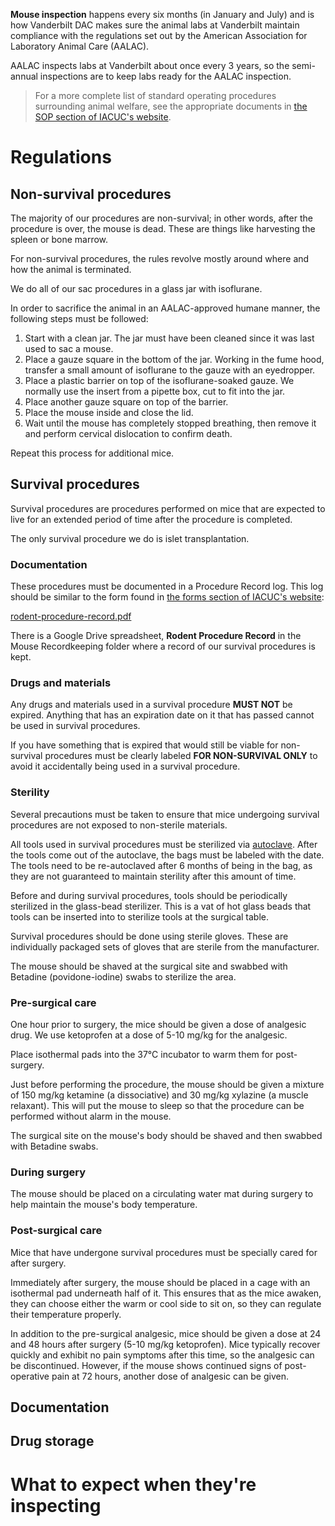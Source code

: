 <!-- TITLE: Mouse Inspection -->

**Mouse inspection** happens every six months (in January and July) and is how Vanderbilt DAC makes sure the animal labs at Vanderbilt maintain compliance with the regulations set out by the American Association for Laboratory Animal Care (AALAC).

AALAC inspects labs at Vanderbilt about once every 3 years, so the semi-annual inspections are to keep labs ready for the AALAC inspection.

> For a more complete list of standard operating procedures surrounding animal welfare, see the appropriate documents in [the SOP section of IACUC's website](https://www.vanderbilt.edu/acup/iacuc/policies/sops/).

# Regulations
## Non-survival procedures
The majority of our procedures are non-survival; in other words, after the procedure is over, the mouse is dead. These are things like harvesting the spleen or bone marrow. 

For non-survival procedures, the rules revolve mostly around where and how the animal is terminated. 

We do all of our sac procedures in a glass jar with isoflurane. 

In order to sacrifice the animal in an AALAC-approved humane manner, the following steps must be followed:
1. Start with a clean jar. The jar must have been cleaned since it was last used to sac a mouse.
2. Place a gauze square in the bottom of the jar. Working in the fume hood, transfer a small amount of isoflurane to the gauze with an eyedropper.
3. Place a plastic barrier on top of the isoflurane-soaked gauze. We normally use the insert from a pipette box, cut to fit into the jar.
4. Place another gauze square on top of the barrier.
5. Place the mouse inside and close the lid.
6. Wait until the mouse has completely stopped breathing, then remove it and perform cervical dislocation to confirm death.

Repeat this process for additional mice.

## Survival procedures

Survival procedures are procedures performed on mice that are expected to live for an extended period of time after the procedure is completed.

The only survival procedure we do is islet transplantation.

### Documentation

These procedures must be documented in a Procedure Record log. This log should be similar to the form found in [the forms section of IACUC's website](https://www.vanderbilt.edu/acup/iacuc/forms/):

[rodent-procedure-record.pdf](/uploads/mouse-inspection/rodent-procedure-record.pdf "Rodent Procedure Record")

There is a Google Drive spreadsheet, **Rodent Procedure Record** in the Mouse Recordkeeping folder where a record of our survival procedures is kept.

### Drugs and materials
Any drugs and materials used in a survival procedure **MUST NOT** be expired. Anything that has an expiration date on it that has passed cannot be used in survival procedures.

If you have something that is expired that would still be viable for non-survival procedures must be clearly labeled **FOR NON-SURVIVAL ONLY** to avoid it accidentally being used in a survival procedure.

### Sterility

Several precautions must be taken to ensure that mice undergoing survival procedures are not exposed to non-sterile materials.

All tools used in survival procedures must be sterilized via [autoclave](/autoclave). After the tools come out of the autoclave, the bags must be labeled with the date. The tools need to be re-autoclaved after 6 months of being in the bag, as they are not guaranteed to maintain sterility after this amount of time.

Before and during survival procedures, tools should be periodically sterilized in the glass-bead sterilizer. This is a vat of hot glass beads that tools can be inserted into to sterilize tools at the surgical table.

Survival procedures should be done using sterile gloves. These are individually packaged sets of gloves that are sterile from the manufacturer.

The mouse should be shaved at the surgical site and swabbed with Betadine (povidone-iodine) swabs to sterilize the area.

### Pre-surgical care
One hour prior to surgery, the mice should be given a dose of analgesic drug. We use ketoprofen at a dose of 5-10 mg/kg for the analgesic.

Place isothermal pads into the 37&deg;C incubator to warm them for post-surgery.

Just before performing the procedure, the mouse should be given a mixture of 150 mg/kg ketamine (a dissociative) and 30 mg/kg xylazine (a muscle relaxant). This will put the mouse to sleep so that the procedure can be performed without alarm in the mouse.

The surgical site on the mouse's body should be shaved and then swabbed with Betadine swabs.

### During surgery
The mouse should be placed on a circulating water mat during surgery to help maintain the mouse's body temperature.

### Post-surgical care

Mice that have undergone survival procedures must be specially cared for after surgery.

Immediately after surgery, the mouse should be placed in a cage with an isothermal pad underneath half of it. This ensures that as the mice awaken, they can choose either the warm or cool side to sit on, so they can regulate their temperature properly.

In addition to the pre-surgical analgesic, mice should be given a dose at 24 and 48 hours after surgery (5-10 mg/kg ketoprofen). Mice typically recover quickly and exhibit no pain symptoms after this time, so the analgesic can be discontinued. However, if the mouse shows continued signs of post-operative pain at 72 hours, another dose of analgesic can be given.

## Documentation

## Drug storage

# What to expect when they're inspecting